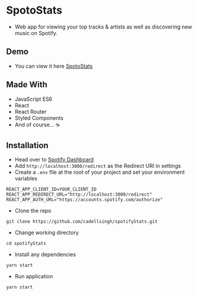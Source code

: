 # SpotoStats

- Web app for viewing your top tracks & artists as well as discovering new music on Spotify.

## Demo

- You can view it here [SpotoStats](https://spotostats.netlify.app/)

## Made With

- JavaScript ES6
- React
- React Router
- Styled Components
- And of course... ☕️

## Installation

- Head over to [Spotify Dashboard](https://developer.spotify.com/dashboard/login)
- Add `http://localhost:3000/redirect` as the Redirect URI in settings
- Create a `.env` file at the root of your project and set your environment variables

```
REACT_APP_CLIENT_ID=YOUR_CLIENT_ID
REACT_APP_REDIRECT_URL="http://localhost:3000/redirect"
REACT_APP_AUTH_URL="https://accounts.spotify.com/authorize"
```

- Clone the repo

```
git clone https://github.com/cadellsingh/spotifyStats.git
```

- Change working directory

```
cd spotifyStats
```

- Install any dependencies

```
yarn start
```

- Run application

```
yarn start
```
